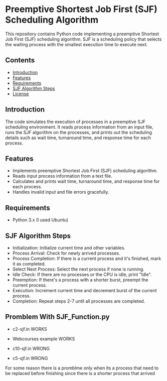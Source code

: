 # Preemptive Shortest Job First (SJF) Scheduling Algorithm

This repository contains Python code implementing a preemptive Shortest Job First (SJF) scheduling algorithm. SJF is a scheduling policy that selects the waiting process with the smallest execution time to execute next.

## Contents

- [Introduction](#introduction)
- [Features](#features)
- [Requirements](#requirements)
- [SJF Algorithm Steps](#sjf-algorithm-steps)
- [License](#license)

## Introduction

The code simulates the execution of processes in a preemptive SJF scheduling environment. It reads process information from an input file, runs the SJF algorithm on the processes, and prints out the scheduling details such as wait time, turnaround time, and response time for each process.

## Features

- Implements preemptive Shortest Job First (SJF) scheduling algorithm.
- Reads input process information from a text file.
- Calculates and prints wait time, turnaround time, and response time for each process.
- Handles invalid input and file errors gracefully.

## Requirements

- Python 3.x (I used Ubuntu)

## SJF Algorithm Steps
  - Initialization: Initialize current time and other variables.
  - Process Arrival: Check for newly arrived processes.
  - Process Completion: If there is a current process and it's finished, mark it as completed.
  - Select Next Process: Select the next process if none is running.
  - Idle Check: If there are no processes or the CPU is idle, print "Idle".
  - Preemption: If there's a process with a shorter burst, preempt the current process.
  - Execution: Increment current time and decrement burst of the current process.
  - Completion: Repeat steps 2-7 until all processes are completed.

## Promblem With SJF_Function.py
  - c2-sjf.in WORKS
  - Webcourses example WORKS
    
  - c10-sjf.in WRONG
  - c5-sjf.in WRONG

  For some reason there is a promblme only when its a process that need to be replaced before finishing since there is a shorter process that arrived
